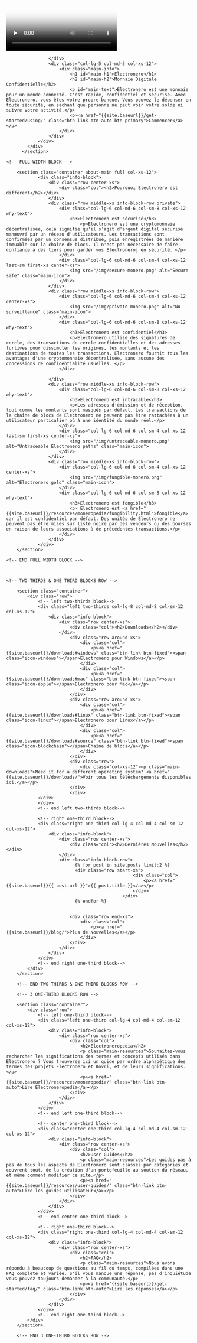<div class="site-wrap">
        <section class="container full col-xs-12">
            <div class="info-block info-block-main">
                <div class="row middle-xs">
                    <div class="col-lg-7 col-md-7 col-xs-12 main-video">
                        <div class="monero-video">
                            <!--iframe width="560" height="315" src="https://www.youtube.com/embed/TZi9xx6aiuY" frameborder="0" allowfullscreen></iframe-->
                            <video controls poster="/img/monero-community.png" onclick="this.paused ? this.play() : this.pause();" preload="none">
                                <source src="/media/Electronero_Promo.m4v">
                            </video>
                        </div>

                    </div>
                    <div class="col-lg-5 col-md-5 col-xs-12">
                        <div class="main-info">
                            <h1 id="main-h1">Electronero</h1>
                            <h2 id="main-h2">Monnaie Digitale Confidentielle</h2>
                            <p id="main-text">Electronero est une monnaie pour un monde connecté. C'est rapide, confidentiel et sécurisé. Avec Electronero, vous êtes votre propre banque. Vous pouvez le dépenser en toute sécurité, en sachant que personne ne peut voir votre solde ni suivre votre activité.</p>
                            <p><a href="{{site.baseurl}}/get-started/using/" class="btn-link btn-auto btn-primary">Commencer</a></p>
                        </div>
                    </div>
                </div>
            </div>
          </section>

    <!-- FULL WIDTH BLOCK -->

        <section class="container about-main full col-xs-12">
                <div class="info-block">
                    <div class="row center-xs">
                        <div class="col"><h2>Pourquoi Electronero est différent</h2></div>
                    </div>
                    <div class="row middle-xs info-block-row private">
                        <div class="col-lg-6 col-md-6 col-sm-8 col-xs-12  why-text">
                            <h3>Electronero est sécurisé</h3>
                                <p>Electronero est une cryptomonnaie décentralisée, cela signifie qu'il s'agit d'argent digital sécurisé manœuvré par un réseau d'utilisateurs. Les transactions sont confirmées par un consensus distribué, puis enregistrées de manière immuable sur la chaîne de blocs. Il n'est pas nécessaire de faire confiance à des tiers pour garder vos Electroneroj en sécurité. </p>
                        </div>
                        <div class="col-lg-6 col-md-6 col-sm-4 col-xs-12 last-sm first-xs center-xs">
                            <img src="/img/secure-monero.png" alt="Secure safe" class="main-icon">
                        </div>
                    </div>
                    <div class="row middle-xs info-block-row">
                        <div class="col-lg-6 col-md-6 col-sm-4 col-xs-12 center-xs">
                            <img src="/img/private-monero.png" alt="No surveillance" class="main-icon">
                        </div>
                        <div class="col-lg-6 col-md-6 col-sm-8 col-xs-12 why-text">
                            <h3>Electronero est confidentiel</h3>
                            <p>Electronero utilise des signatures de cercle, des transactions de cercle confidentielles et des adresses furtives pour dissimuler les origines, les montants et les destinations de toutes les transactions. Electronero fournit tous les avantages d'une cryptomonnaie décentralisée, sans aucune des concessions de confidentialité usuelles. </p>
                        </div>

                    </div>
                    <div class="row middle-xs info-block-row">
                        <div class="col-lg-6 col-md-6 col-sm-8 col-xs-12 why-text">
                            <h3>Electronero est intraçable</h3>
                            <p>Les adresses d'émission et de réception, tout comme les montants sont masqués par défaut. Les transactions de la chaîne de blocs de Electronero ne peuvent pas être rattachées à un utilisateur particulier où à une identité du monde réel.</p>
                        </div>
                        <div class="col-lg-6 col-md-6 col-sm-4 col-xs-12 last-sm first-xs center-xs">
                            <img src="/img/untraceable-monero.png" alt="Untraceable Electronero paths" class="main-icon">
                        </div>
                    </div>
                    <div class="row middle-xs info-block-row">
                        <div class="col-lg-6 col-md-6 col-sm-4 col-xs-12 center-xs">
                            <img src="/img/fungible-monero.png" alt="Electronero gold" class="main-icon">
                        </div>
                        <div class="col-lg-6 col-md-6 col-sm-8 col-xs-12 why-text">
                            <h3>Electronero est fongible</h3>
                            <p> Electronero est <a href="{{site.baseurl}}/resources/moneropedia/fungibility.html">fongible</a> car il est confidentiel par défaut. Des unités de Electronero ne peuvent pas être mises sur liste noire par des vendeurs ou des bourses en raison de leurs associations à de précédentes transactions.</p>
                        </div>
                    </div>
                </div>
        </section>

    <!-- END FULL WIDTH BLOCK -->



    <!-- TWO THIRDS & ONE THIRD BLOCKS ROW -->

        <section class="container">
            <div class="row">
                <!-- left two-thirds block-->
                <div class="left two-thirds col-lg-8 col-md-8 col-sm-12 col-xs-12">
                    <div class="info-block">
                        <div class="row center-xs">
                            <div class="col"><h2>Downloads</h2></div>
                        </div>
                            <div class="row around-xs">
                                <div class="col">
                                    <p><a href="{{site.baseurl}}/downloads#windows" class="btn-link btn-fixed"><span class="icon-windows"></span>Electronero pour Windows</a></p>
                                </div>
                                <div class="col">
                                    <p><a href="{{site.baseurl}}/downloads#mac" class="btn-link btn-fixed"><span class="icon-apple"></span>Electronero pour Mac</a></p>
                                </div>
                            </div>
                            <div class="row around-xs">
                                <div class="col">
                                    <p><a href="{{site.baseurl}}/downloads#linux" class="btn-link btn-fixed"><span class="icon-linux"></span>Electronero pour Linux</a></p>
                                </div>
                                <div class="col">
                                    <p><a href="{{site.baseurl}}/downloads#source" class="btn-link btn-fixed"><span class="icon-blockchain"></span>Chaîne de blocs</a></p>
                                </div>
                            </div>
                            <div class="row">
                                <div class="col-xs-12"><p class="main-downloads">Need it for a different operating system? <a href="{{site.baseurl}}/downloads/">Voir tous les téléchargements disponibles ici.</a></p>
                            </div>
                            </div>
                </div>
                </div>
                <!-- end left two-thirds block-->

                <!-- right one-third block-->
                <div class="right one-third col-lg-4 col-md-4 col-sm-12 col-xs-12">
                    <div class="info-block">
                        <div class="row center-xs">
                            <div class="col"><h2>Dernières Nouvelles</h2></div>
                        </div>
                        <div class="info-block-row">
                              {% for post in site.posts limit:2 %}
                              <div class="row start-xs">
                                                    <div class="col">
                                                        <p><a href="{{site.baseurl}}{{ post.url }}">{{ post.title }}</a></p>
                                                    </div>
                                                </div>
                              {% endfor %}


                            <div class="row end-xs">
                                <div class="col">
                                    <p><a href="{{site.baseurl}}/blog/">Plus de Nouvelles</a></p>
                                </div>
                            </div>
                        </div>
                    </div>
                </div>
                <!-- end right one-third block-->
            </div>
        </section>

        <!-- END TWO THIRDS & ONE THIRD BLOCKS ROW -->

        <!-- 3 ONE-THIRD BLOCKS ROW -->

        <section class="container">
            <div class="row">
                <!-- left one-third block-->
                <div class="left one-third col-lg-4 col-md-4 col-sm-12 col-xs-12">
                    <div class="info-block">
                        <div class="row center-xs">
                            <div class="col">
                                <h2>Electroneropedia</h2>
                                <p class="main-resources">Souhaitez-vous rechercher les significations des termes et concepts utilisés dans Electronero ? Vous trouverez ici un guide par ordre alphabétique des termes des projets Electronero et Kovri, et de leurs significations.</p>
                                <p><a href="{{site.baseurl}}/resources/moneropedia/" class="btn-link btn-auto">Lire Electroneropedia</a></p>
                            </div>
                        </div>
                    </div>
                </div>
                <!-- end left one-third block-->

                <!-- center one-third block-->
                <div class="center one-third col-lg-4 col-md-4 col-sm-12 col-xs-12">
                    <div class="info-block">
                        <div class="row center-xs">
                            <div class="col">
                                <h2>User Guides</h2>
                                <p class="main-resources">Les guides pas à pas de tous les aspects de Electronero sont classés par catégories et couvrent tout, de la création d'un portefeuille au soutien du réseau, et même comment modifier ce site.</p>
                                <p><a href="{{site.baseurl}}/resources/user-guides/" class="btn-link btn-auto">Lire les guides utilisateur</a></p>
                            </div>
                        </div>
                    </div>
                </div>
                <!-- end center one-third block-->

                <!-- right one-third block-->
                <div class="right one-third col-lg-4 col-md-4 col-sm-12 col-xs-12">
                    <div class="info-block">
                        <div class="row center-xs">
                            <div class="col">
                                <h2>FAQ</h2>
                                <p class="main-resources">Nous avons répondu à beaucoup de questions au fil du temps, compilées dans une FAQ complète et variée. S'il vous manque une réponse, pas d'inquiétude vous pouvez toujours demander à la communauté.</p>
                                <p><a href="{{site.baseurl}}/get-started/faq/" class="btn-link btn-auto">Lire les réponses</a></p>
                            </div>
                        </div>         
                    </div>
                </div>
                <!-- end right one-third block-->
            </div>
        </section>

        <!-- END 3 ONE-THIRD BLOCKS ROW -->
</div>
